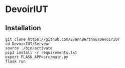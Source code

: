 # DevoirIUT

## Installation
```
git clone https://github.com/EvannBerthou/DevoirIUT
cd DevoirIUT/Serveur
source ./bin/activate
pip3 install -r requirements.txt
export FLASK_APP=src/main.py
flask run
```
